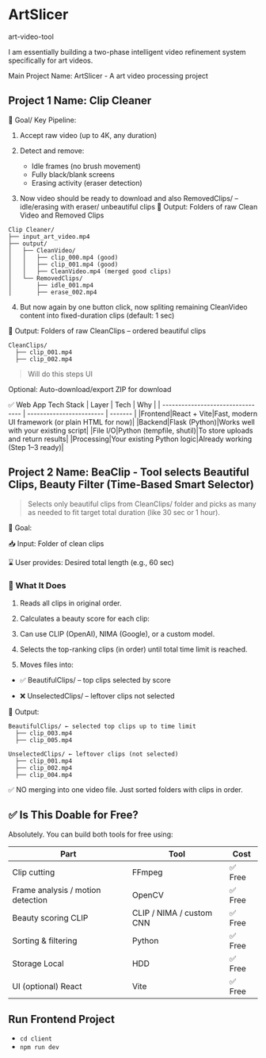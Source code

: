 # ArtSlicer

art-video-tool

I am essentially building a two-phase intelligent video refinement system specifically for art videos.

Main Project Name: ArtSlicer - A art video processing project

## Project 1 Name: Clip Cleaner

🎯 Goal/ Key Pipeline:

1. Accept raw video (up to 4K, any duration)

2. Detect and remove:
   - Idle frames (no brush movement)
   - Fully black/blank screens
   - Erasing activity (eraser detection)
3. Now video should be ready to download and also RemovedClips/ – idle/erasing with eraser/ unbeautiful clips
   📁 Output: Folders of raw Clean Video and Removed Clips

```Edit
Clip Cleaner/
├── input_art_video.mp4
├── output/
│   ├── CleanVideo/
│   │   ├── clip_000.mp4 (good)
│   │   ├── clip_001.mp4 (good)
│   │   ├── CleanVideo.mp4 (merged good clips)
│   └── RemovedClips/
│       ├── idle_001.mp4
│       ├── erase_002.mp4
```

4. But now again by one button click, now spliting remaining CleanVideo content into fixed-duration clips (default: 1 sec)

📁 Output: Folders of raw CleanClips – ordered beautiful clips

```Edit
CleanClips/
  ├── clip_001.mp4
  ├── clip_002.mp4
```

> Will do this steps UI

Optional: Auto-download/export ZIP for download

✅ Web App Tech Stack
| Layer | Tech | Why |
| --------------------------------- | ------------------------ | ------- |
|Frontend|React + Vite|Fast, modern UI framework (or plain HTML for now)|
|Backend|Flask (Python)|Works well with your existing script|
|File I/O|Python (tempfile, shutil)|To store uploads and return results|
|Processing|Your existing Python logic|Already working (Step 1–3 ready)|

## Project 2 Name: BeaClip - Tool selects Beautiful Clips, Beauty Filter (Time-Based Smart Selector)

> Selects only beautiful clips from CleanClips/ folder and picks as many as needed to fit target total
> duration (like 30 sec or 1 hour).

🎯 Goal:

📥 Input: Folder of clean clips

⌛ User provides: Desired total length (e.g., 60 sec)

### 🤖 What It Does

1. Reads all clips in original order.

2. Calculates a beauty score for each clip:

3. Can use CLIP (OpenAI), NIMA (Google), or a custom model.

4. Selects the top-ranking clips (in order) until total time limit is reached.

5. Moves files into:

- ✅ BeautifulClips/ – top clips selected by score

- ❌ UnselectedClips/ – leftover clips not selected

📁 Output:

```Edit
BeautifulClips/ ← selected top clips up to time limit
  ├── clip_003.mp4
  ├── clip_005.mp4

UnselectedClips/ ← leftover clips (not selected)
  ├── clip_001.mp4
  ├── clip_002.mp4
  ├── clip_004.mp4
```

✅ NO merging into one video file. Just sorted folders with clips in order.

## ✅ Is This Doable for Free?

Absolutely. You can build both tools for free using:

| Part                              | Tool                     | Cost    |
| --------------------------------- | ------------------------ | ------- |
| Clip cutting                      | FFmpeg                   | ✅ Free |
| Frame analysis / motion detection | OpenCV                   | ✅ Free |
| Beauty scoring CLIP               | CLIP / NIMA / custom CNN | ✅ Free |
| Sorting & filtering               | Python                   | ✅ Free |
| Storage Local                     | HDD                      | ✅ Free |
| UI (optional) React               | Vite                     | ✅ Free |

## Run Frontend Project

- `cd client`
- `npm run dev`
